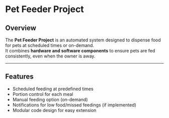 #  Pet Feeder Project

##  Overview
The **Pet Feeder Project** is an automated system designed to dispense food for pets at scheduled times or on-demand.  
It combines **hardware and software components** to ensure pets are fed consistently, even when the owner is away.  

---

##  Features
-  Scheduled feeding at predefined times  
-  Portion control for each meal  
-  Manual feeding option (on-demand)  
-  Notifications for low food/missed feedings (if implemented)  
-  Modular code design for easy extension  
